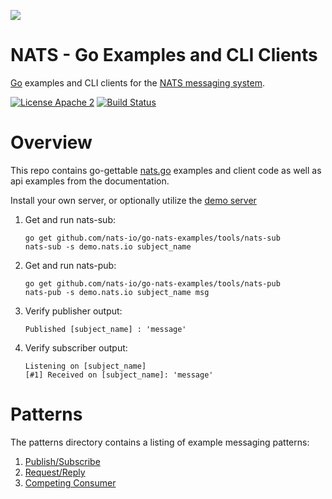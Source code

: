 ![](https://raw.githubusercontent.com/nats-io/nats-site/master/src/img/large-logo.png)

# NATS - Go Examples and CLI Clients

[Go](http://www.golang.org) examples and CLI clients for the [NATS messaging system](https://nats.io).

[![License Apache 2](https://img.shields.io/badge/License-Apache2-blue.svg)](https://www.apache.org/licenses/LICENSE-2.0)
[![Build Status](https://travis-ci.org/nats-io/go-nats-examples.svg?branch=master)](http://travis-ci.org/nats-io/go-nats-examples)

# Overview
This repo contains go-gettable [nats.go](www.github.com/nats-io/nats.go) examples and client code as well as api examples from the documentation.

Install your own server, or optionally utilize the [demo server](http://demo.nats.io:8222)

  1. Get and run nats-sub:
     ```
     go get github.com/nats-io/go-nats-examples/tools/nats-sub
     nats-sub -s demo.nats.io subject_name
     ```
  1. Get and run nats-pub:
     ```
     go get github.com/nats-io/go-nats-examples/tools/nats-pub
     nats-pub -s demo.nats.io subject_name msg
     ```
  1. Verify publisher output:
     ```
     Published [subject_name] : 'message'
     ```
  1. Verify subscriber output:
     ```
     Listening on [subject_name]
     [#1] Received on [subject_name]: 'message'
     ```

# Patterns
The patterns directory contains a listing of example messaging patterns:

  1. [Publish/Subscribe](/patterns/publish-subscribe)
  1. [Request/Reply](/patterns/request-reply)
  1. [Competing Consumer](/patterns/competing-consumer/)
